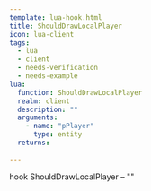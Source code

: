 ```yaml
---
template: lua-hook.html
title: ShouldDrawLocalPlayer
icon: lua-client
tags:
  - lua
  - client
  - needs-verification
  - needs-example
lua:
  function: ShouldDrawLocalPlayer
  realm: client
  description: ""
  arguments:
    - name: "pPlayer"
      type: entity
  returns:
    
---
```


<div class="lua__search__keywords">
hook ShouldDrawLocalPlayer &#x2013; ""
</div>
